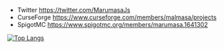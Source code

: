 * Twitter https://twitter.com/MarumasaJs
* CurseForge https://www.curseforge.com/members/malmasa/projects
* SpigotMC https://www.spigotmc.org/members/marumasa.1641302

[![Top Langs](https://github-readme-stats.vercel.app/api/top-langs/?username=malken21&langs_count=10)](https://github.com/anuraghazra/github-readme-stats)
